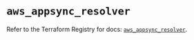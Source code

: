 # `aws_appsync_resolver`

Refer to the Terraform Registry for docs: [`aws_appsync_resolver`](https://registry.terraform.io/providers/hashicorp/aws/5.99.1/docs/resources/appsync_resolver).

